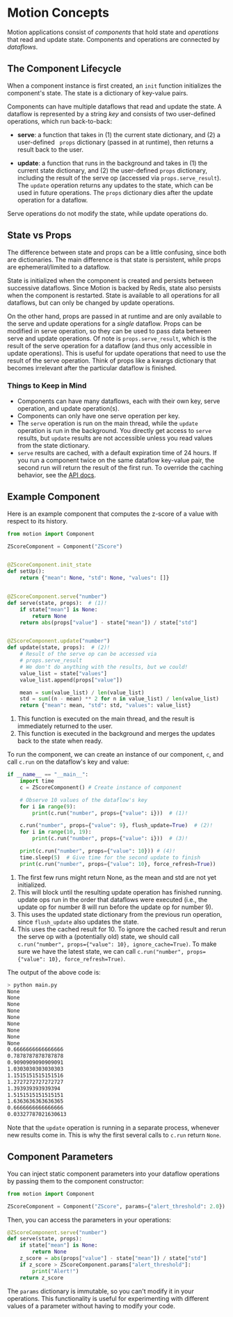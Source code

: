 # Motion Concepts

Motion applications consist of _components_ that hold state and _operations_ that read and update state. Components and operations are connected by _dataflows_.

## The Component Lifecycle

When a component instance is first created, an `init` function initializes the component's state. The state is a dictionary of key-value pairs.

Components can have multiple dataflows that read and update the state. A dataflow is represented by a string _key_ and consists of two user-defined operations, which run back-to-back:

- **serve**: a function that takes in (1) the current state dictionary, and (2) a user-defined ` props` dictionary (passed in at runtime), then returns a result back to the user.

- **update**: a function that runs in the background and takes in (1) the current state dictionary, and (2) the user-defined `props` dictionary, including the result of the serve op (accessed via `props.serve_result`). The `update` operation returns any updates to the state, which can be used in future operations. The `props` dictionary dies after the update operation for a dataflow.

Serve operations do not modify the state, while update operations do.

## State vs Props

The difference between state and props can be a little confusing, since both are dictionaries. The main difference is that state is persistent, while props are ephemeral/limited to a dataflow.

State is initialized when the component is created and persists between successive dataflows. Since Motion is backed by Redis, state also persists when the component is restarted. State is available to all operations for all dataflows, but can only be changed by update operations.

On the other hand, props are passed in at runtime and are only available to the serve and update operations for a _single_ dataflow. Props can be modified in serve operation, so they can be used to pass data between serve and update operations. Of note is `props.serve_result`, which is the result of the serve operation for a dataflow (and thus only accessible in update operations). This is useful for update operations that need to use the result of the serve operation. Think of props like a kwargs dictionary that becomes irrelevant after the particular dataflow is finished.

### Things to Keep in Mind

- Components can have many dataflows, each with their own key, serve operation, and update operation(s).
- Components can only have one serve operation per key.
- The `serve` operation is run on the main thread, while the `update` operation is run in the background. You directly get access to `serve` results, but `update` results are not accessible unless you read values from the state dictionary.
- `serve` results are cached, with a default expiration time of 24 hours. If you run a component twice on the same dataflow key-value pair, the second run will return the result of the first run. To override the caching behavior, see the [API docs](/motion/api/component-instance/#motion.instance.ComponentInstance.run).

## Example Component

Here is an example component that computes the z-score of a value with respect to its history.

```python title="main.py" linenums="1"
from motion import Component

ZScoreComponent = Component("ZScore")


@ZScoreComponent.init_state
def setUp():
    return {"mean": None, "std": None, "values": []}


@ZScoreComponent.serve("number")
def serve(state, props):  # (1)!
    if state["mean"] is None:
        return None
    return abs(props["value"] - state["mean"]) / state["std"]


@ZScoreComponent.update("number")
def update(state, props):  # (2)!
    # Result of the serve op can be accessed via
    # props.serve_result
    # We don't do anything with the results, but we could!
    value_list = state["values"]
    value_list.append(props["value"])

    mean = sum(value_list) / len(value_list)
    std = sum((n - mean) ** 2 for n in value_list) / len(value_list)
    return {"mean": mean, "std": std, "values": value_list}
```

1. This function is executed on the main thread, and the result is immediately returned to the user.
2. This function is executed in the background and merges the updates back to the state when ready.

To run the component, we can create an instance of our component, `c`, and call `c.run` on the dataflow's key and value:

```python title="main.py" linenums="29"
if __name__ == "__main__":
    import time
    c = ZScoreComponent() # Create instance of component

    # Observe 10 values of the dataflow's key
    for i in range(9):
        print(c.run("number", props={"value": i}))  # (1)!

    c.run("number", props={"value": 9}, flush_update=True)  # (2)!
    for i in range(10, 19):
        print(c.run("number", props={"value": i}))  # (3)!

    print(c.run("number", props={"value": 10})) # (4)!
    time.sleep(5)  # Give time for the second update to finish
    print(c.run("number", props={"value": 10}, force_refresh=True))
```

1. The first few runs might return None, as the mean and std are not yet initialized.
2. This will block until the resulting update operation has finished running. update ops run in the order that dataflows were executed (i.e., the update op for number 8 will run before the update op for number 9).
3. This uses the updated state dictionary from the previous run operation, since `flush_update` also updates the state.
4. This uses the cached result for 10. To ignore the cached result and rerun the serve op with a (potentially old) state, we should call `c.run("number", props={"value": 10}, ignore_cache=True)`. To make sure we have the latest state, we can call `c.run("number", props={"value": 10}, force_refresh=True)`.

The output of the above code is:

```bash
> python main.py
None
None
None
None
None
None
None
None
None
0.6666666666666666
0.7878787878787878
0.9090909090909091
1.0303030303030303
1.1515151515151516
1.2727272727272727
1.393939393939394
1.5151515151515151
1.6363636363636365
0.6666666666666666
0.03327787021630613
```

Note that the `update` operation is running in a separate process, whenever new results come in. This is why the first several calls to `c.run` return `None`.

## Component Parameters

You can inject static component parameters into your dataflow operations by passing them to the component constructor:

```python
from motion import Component

ZScoreComponent = Component("ZScore", params={"alert_threshold": 2.0})
```

Then, you can access the parameters in your operations:

```python
@ZScoreComponent.serve("number")
def serve(state, props):
    if state["mean"] is None:
        return None
    z_score = abs(props["value"] - state["mean"]) / state["std"]
    if z_score > ZScoreComponent.params["alert_threshold"]:
        print("Alert!")
    return z_score
```

The `params` dictionary is immutable, so you can't modify it in your operations. This functionality is useful for experimenting with different values of a parameter without having to modify your code.
